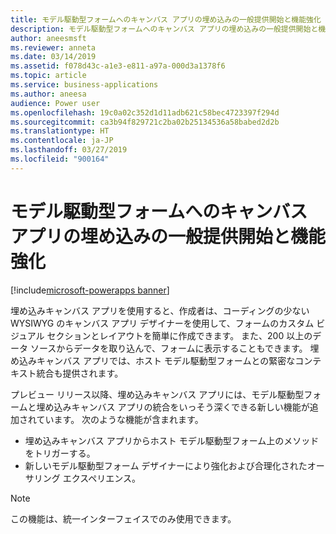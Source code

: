 ```yaml
---
title: モデル駆動型フォームへのキャンバス アプリの埋め込みの一般提供開始と機能強化
description: モデル駆動型フォームへのキャンバス アプリの埋め込みの一般提供開始と機能強化
author: aneesmsft
ms.reviewer: anneta
ms.date: 03/14/2019
ms.assetid: f078d43c-a1e3-e811-a97a-000d3a1378f6
ms.topic: article
ms.service: business-applications
ms.author: aneesa
audience: Power user
ms.openlocfilehash: 19c0a02c352d1d11adb621c58bec4723397f294d
ms.sourcegitcommit: ca3b94f829721c2ba02b25134536a58babed2d2b
ms.translationtype: HT
ms.contentlocale: ja-JP
ms.lasthandoff: 03/27/2019
ms.locfileid: "900164"
---
```

# <a name="embedding-canvas-apps-in-model-driven-forms-is-generally-available-and-enhanced"></a>モデル駆動型フォームへのキャンバス アプリの埋め込みの一般提供開始と機能強化


[!include[microsoft-powerapps banner](../includes/microsoft-powerapps.md)]

埋め込みキャンバス アプリを使用すると、作成者は、コーディングの少ない WYSIWYG のキャンバス アプリ デザイナーを使用して、フォームのカスタム ビジュアル セクションとレイアウトを簡単に作成できます。 また、200 以上のデータ ソースからデータを取り込んで、フォームに表示することもできます。 埋め込みキャンバス アプリでは、ホスト モデル駆動型フォームとの緊密なコンテキスト統合も提供されます。 

プレビュー リリース以降、埋め込みキャンバス アプリには、モデル駆動型フォームと埋め込みキャンバス アプリの統合をいっそう深くできる新しい機能が追加されています。 次のような機能が含まれます。

- 埋め込みキャンバス アプリからホスト モデル駆動型フォーム上のメソッドをトリガーする。
- 新しいモデル駆動型フォーム デザイナーにより強化および合理化されたオーサリング エクスペリエンス。

> [!NOTE]
> この機能は、統一インターフェイスでのみ使用できます。
